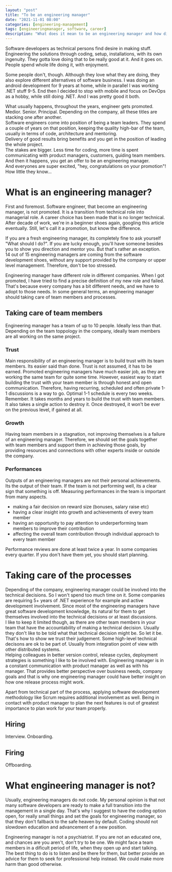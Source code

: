 ```yaml
---
layout: "post"
title: "To be an engineering manager"
date: "2021-11-01 08:00"
categories: [engineering-management]
tags: [engineeringmanager, software, career]
description: "What does it mean to be an engineering manager and how different it is from being a software engineer?"
---
```


Software developers as technical persons find desire in making stuff. Engineering the solutions through coding, setup, installations, with its own ingenuity. They gotta love doing that to be really good at it. And it goes on. People spend whole life doing it, with enjoyment.  

Some people don't, though. Although they love what they are doing, they also explore different alternatives of software business. I was doing an android development for 9 years at home, while in parallel I was working .NET stuff 9-5. End then I decided to stop with mobile and focus on DevOps as a hobby, while still doing .NET. And I was pretty good it both.

What usually happens, throughout the years, engineer gets promoted. Medior. Senior. Principal. Depending on the company, all these titles are stacking one after another.  
Software engineers come into position of being a team leaders. They spend a couple of years on that position, keeping the quality high-bar of the team, usually in terms of code, architecture and mentoring.  
Delivery of good results bring benefits and you get in the position of leading the whole project.  
The stakes are bigger. Less time for coding, more time is spent communicating with product managers, customers, guiding team members. And then it happens, you get an offer to be an engineering manager.  
And everyones are super excited, "hey, congratulations on your promotion"! How little they know...  


# What is an engineering manager?

First and foremost. Software engineer, that become an engineering manager, is not promoted. It is a transition from technical role into managerial role. A career choice has been made that is no longer technical. After decade of work, we're in a beginner shoes again, googling this article eventually. Still, let's call it a promotion, but know the difference.

If you are a fresh engineering manager, its completely fine to ask yourself "What should I do?". If you are lucky enough, you'll have someone besides you to show you direction and mentor you. But that's rather an exception.  
14 out of 15 engineering managers are coming from the software development shoes, without any support provided by the company or upper level management. Therefore, don't be too stressed.

Engineering manager have different role in different companies. When I got promoted, I have tried to find a precise definition of my new role and failed. That's because every company has a bit different needs, and we have to adopt to those needs. In some general terms, an engineering manager should taking care of team members and processes.

## Taking care of team members

Engineering manager has a team of up to 10 people. Ideally less than that. Depending on the team toppology in the company, ideally team members are all working on the same project.  

### Trust
Main responsibility of an engineering manager is to build trust with its team members. Its easier said than done. Trust is not assumed, it has to be earned. Promoted engineering managers have much easier job, as they are working the same team for quite some time. However, easiest way to start building the trust with your team member is through honest and open communication. Therefore, having recurring, scheduled and often private 1-1 discussions is a way to go. Optimal 1-1 schedule is every two weeks.
Remember. It takes months and years to build the trust with team members. It also takes a single action to destroy it. Once destroyed, it won't be ever on the previous level, if gained at all.

### Growth
Having team members in a stagnation, not improving themselves is a failure of an engineering manager. Therefore, we should set the goals together with team members and support them in achieving those goals, by providing resources and connections with other experts inside or outside the company.

### Performances
Outputs of an engineering managers are not their personal achievements. Its the output of their team. If the team is not performing well, its a clear sign that something is off. 
Measuring performances in the team is important from many aspects.
- making a fair decision on reward size (bonuses, salary raise etc)
- having a clear insight into growth and achievements of every team member
- having an opportunity to pay attention to underperforming team members to improve their contribution
- affecting the overall team contribution through individual approach to every team member

Performance reviews are done at least twice a year. In some companies every quarter. If you don't have them yet, you should start planning. 

# Taking care of the processes

Depending of the company, engineering manager could be involved into the technical decisions. So I won't spend too much time on it. Some companies are requiring 5+ years of .NET experience for example and active development involvement. Since most of the engineering managers have great software development knowledge, its natural for them to get themselves involved into the technical decisions or at least discussions.  
I like to keep it limited though, as there are other team members in your team that have the accountability of making a technical decision. Usually they don't like to be told what that technical decision might be. So let it be. That's how to show we trust their judgement. Some high-level technical decisons are ok to be part of. Usually from integration point of view with other distributed systems.  
Helping colleagues in better version control, release cycles, deployment strategies is something I like to be involved with. Engineering manager is in a constant communication with product manager as well as with his manager. That provides better perspective over business needs, company goals and that is why one engineering manager could have better insight on how one release process might work.

Apart from technical part of the process, applying software development methodology like Scrum requires additional involvement as well. Being in contact with product manager to plan the next features is out of greatest importance to plan work for your team properly.

## Hiring

Interview.
Onboarding.

## Firing

Offboarding.

# What engineering manager is not?

Usually, engineering managers do not code. My personal opinion is that not many software developers are ready to make a full transition into the management in a single day. That's why I suggest to have the coding option open, for really small things and set the goals for engineering manager, so that they don't fallback to the safe heaven by default. Coding should not slowdown education and advancement of a new position.  

Engineering manager is not a psychiatrist. If you are not an educated one, and chances are you aren't, don't try to be one. We might face a team members in a dificult period of life, when they open up and start talking. The best thing to do is to listen and be there for them, but better provide an advice for them to seek for professional help instead. We could make more harm than good otherwise.